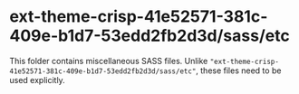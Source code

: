 # ext-theme-crisp-41e52571-381c-409e-b1d7-53edd2fb2d3d/sass/etc

This folder contains miscellaneous SASS files. Unlike `"ext-theme-crisp-41e52571-381c-409e-b1d7-53edd2fb2d3d/sass/etc"`, these files
need to be used explicitly.
